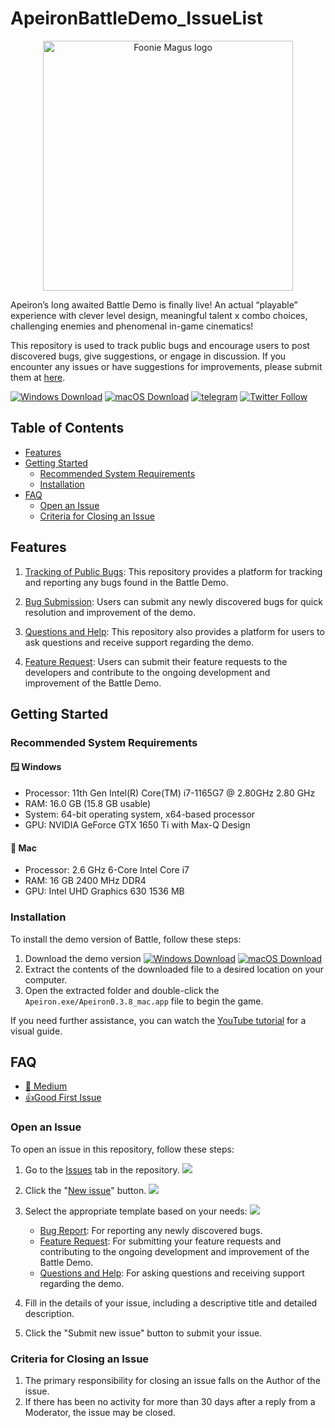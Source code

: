 # ApeironBattleDemo_IssueList

<p align="center">
  <a href="https://fooniemagus.com/">
    <img src="https://fooniemagus.com/foonie_magus_logo_white.png" width="400" alt="Foonie Magus logo">
  </a>
</p>

Apeiron’s long awaited Battle Demo is finally live! An actual “playable” experience with clever level design, meaningful talent x combo choices, challenging enemies and phenomenal in-game cinematics!

This repository is used to track public bugs and encourage users to post discovered bugs, give suggestions, or engage in discussion. If you encounter any issues or have suggestions for improvements, please submit them at [here](https://github.com/FoonieMagus/ApeironBattleDemo_IssueList/issues/new/choose).

[![Windows Download](https://img.shields.io/badge/Windows-v0.3.8-brightgreen)](https://res.apeironnft.com/download/client/production/Apeiron0.3.8_win.zip)
[![macOS Download](https://img.shields.io/badge/macOS-v0.3.8-brightgreen)](https://res.apeironnft.com/download/client/production/Apeiron0.3.8_mac.zip)
[![telegram](https://img.shields.io/badge/chat-telegram-brightgreen.svg?logo=telegram)](https://t.me/apeiron_official)
[![Twitter Follow](https://img.shields.io/twitter/follow/ApeironNFT?style=social)](https://twitter.com/ApeironNFT)

## Table of Contents

- [Features](#features)
- [Getting Started](#getting-started)
  - [Recommended System Requirements](#recommended-system-requirements)
  - [Installation](#installation)
- [FAQ](#faq)
  - [Open an Issue](#open-an-issue)
  - [Criteria for Closing an Issue](#criteria-for-closing-an-issue)

## Features

1. [Tracking of Public Bugs](https://github.com/FoonieMagus/ApeironBattleDemo_IssueList/issues): This repository provides a platform for tracking and reporting any bugs found in the Battle Demo.

2. [Bug Submission](https://github.com/FoonieMagus/ApeironBattleDemo_IssueList/issues/new?assignees=&labels=bug&template=bug_report.yml&title=%5B%F0%9F%90%9B+Bug+Report%5D%3A+): Users can submit any newly discovered bugs for quick resolution and improvement of the demo.

3. [Questions and Help](https://github.com/FoonieMagus/ApeironBattleDemo_IssueList/issues/new?assignees=&labels=questions+and+help&template=question.yml&title=%5B%F0%9F%A4%94+Questions+and+Help%5D%3A+): This repository also provides a platform for users to ask questions and receive support regarding the demo.

4. [Feature Request](https://github.com/FoonieMagus/ApeironBattleDemo_IssueList/issues/new?assignees=&labels=feature+request&template=feature_request.yml&title=%5B%F0%9F%8D%AD+Feature+Request%5D%3A+): Users can submit their feature requests to the developers and contribute to the ongoing development and improvement of the Battle Demo.

## Getting Started

### Recommended System Requirements

#### 🪟 Windows

- Processor: 11th Gen Intel(R) Core(TM) i7-1165G7 @ 2.80GHz 2.80 GHz
- RAM: 16.0 GB (15.8 GB usable)
- System: 64-bit operating system, x64-based processor
- GPU: NVIDIA GeForce GTX 1650 Ti with Max-Q Design

#### 🍎 Mac

- Processor: 2.6 GHz 6-Core Intel Core i7
- RAM: 16 GB 2400 MHz DDR4
- GPU: Intel UHD Graphics 630 1536 MB

### Installation

To install the demo version of Battle, follow these steps:

1. Download the demo version
   [![Windows Download](https://img.shields.io/badge/Windows-v0.3.8-brightgreen)](https://res.apeironnft.com/download/client/production/Apeiron0.3.8_win.zip)
   [![macOS Download](https://img.shields.io/badge/macOS-v0.3.8-brightgreen)](https://res.apeironnft.com/download/client/production/Apeiron0.3.8_mac.zip)
2. Extract the contents of the downloaded file to a desired location on your computer.
3. Open the extracted folder and double-click the `Apeiron.exe/Apeiron0.3.8_mac.app` file to begin the game.

If you need further assistance, you can watch the [YouTube tutorial](https://youtu.be/8YwU5bTxA7o) for a visual guide.

## FAQ

- [📖 Medium](https://blog.apeironnft.com/the-apeiron-dungeon-demo-faq-3622f76f7aab)
- [👍Good First Issue](https://github.com/FoonieMagus/ApeironBattleDemo_IssueList/labels/good%20first%20issue)

### Open an Issue

To open an issue in this repository, follow these steps:

1.  Go to the [Issues](https://github.com/FoonieMagus/ApeironBattleDemo_IssueList/issues) tab in the repository.
    ![](https://i.imgur.com/usbfNYG.png)

2.  Click the "[New issue](https://github.com/FoonieMagus/ApeironBattleDemo_IssueList/issues/new/choose)" button.
    ![](https://i.imgur.com/UlPvtqy.png)

3.  Select the appropriate template based on your needs:
    ![](https://i.imgur.com/34mZ1K0.png)

      - [Bug Report](https://github.com/FoonieMagus/ApeironBattleDemo_IssueList/issues/new?assignees=&labels=bug&template=bug_report.yml&title=%5B%F0%9F%90%9B+Bug+Report%5D%3A+): For reporting any newly discovered bugs.
      - [Feature Request](https://github.com/FoonieMagus/ApeironBattleDemo_IssueList/issues/new?assignees=&labels=feature+request&template=feature_request.yml&title=%5B%F0%9F%8D%AD+Feature+Request%5D%3A+): For submitting your feature requests and contributing to the ongoing development and improvement of the Battle Demo.
      - [Questions and Help](https://github.com/FoonieMagus/ApeironBattleDemo_IssueList/issues/new?assignees=&labels=questions+and+help&template=question.yml&title=%5B%F0%9F%A4%94+Questions+and+Help%5D%3A+): For asking questions and receiving support regarding the demo.

4.  Fill in the details of your issue, including a descriptive title and detailed description.

5.  Click the "Submit new issue" button to submit your issue.

### Criteria for Closing an Issue

1. The primary responsibility for closing an issue falls on the Author of the issue.
2. If there has been no activity for more than 30 days after a reply from a Moderator, the issue may be closed.
